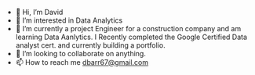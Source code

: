 - 👋 Hi, I’m David
- 👀 I’m interested in Data Analytics
- 🌱 I’m currently a project Engineer for a construction company and am learning Data Aanlytics. I Recently completed the Google Certified Data analyst cert. and currently building a portfolio.
- 💞️ I’m looking to collaborate on anything.
- 📫 How to reach me dbarr67@gmail.com

<!---
Dbarr67/Dbarr67 is a ✨ special ✨ repository because its `README.md` (this file) appears on your GitHub profile.
You can click the Preview link to take a look at your changes.
--->

